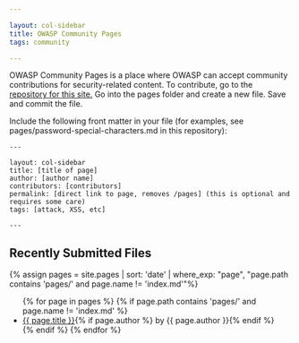 ```yaml
---

layout: col-sidebar
title: OWASP Community Pages
tags: community

---
```


<!-- rebuild 1 -->

OWASP Community Pages is a place where OWASP can accept community contributions for security-related content.
To contribute, go to the [repository for this site.](https://github.com/OWASP/www-community)
Go into the pages folder and create a new file.  Save and commit the file. 

Include the following front matter in your file (for examples, see pages/password-special-characters.md in this repository):

    ---

    layout: col-sidebar
    title: [title of page]
    author: [author name]
    contributors: [contributors]
    permalink: [direct link to page, removes /pages] (this is optional and requires some care)
    tags: [attack, XSS, etc]
    
    ---

## Recently Submitted Files
{% assign pages = site.pages | sort: 'date' | where_exp: "page", "page.path contains 'pages/' and page.name != 'index.md'"%}
<ul>
{% for page in pages %}
    {% if page.path contains 'pages/' and page.name != 'index.md' %}
       <li><a href='/www-community{{ page.url }}'>{{ page.title }}</a>{% if page.author %} by {{ page.author }}{% endif %}</li>{% endif %}
    {% endfor %}
</ul>
